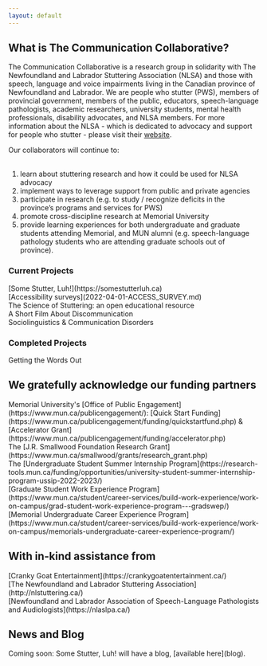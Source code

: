 ```yaml
---
layout: default
---
```

<h2>What is The Communication Collaborative?</h2>
The Communication Collaborative is a research group in solidarity with The Newfoundland and Labrador Stuttering Association (NLSA) and those with speech, language and voice impairments living in the Canadian province of Newfoundland and Labrador.
We are people who stutter (PWS), members of provincial government, members of the public, educators, speech-language pathologists, academic researchers, university students, mental health professionals, disability advocates, and NLSA members.
For more information about the NLSA - which is dedicated to advocacy and support for people who stutter - please visit their <a href="http://nlstuttering.ca">website</a>.

Our collaborators will continue to: <br>
<br>
1. learn about stuttering research and how it could be used for NLSA advocacy
2. implement ways to leverage support from public and private agencies
3. participate in research (e.g. to study / recognize deficits in the province’s programs and services for PWS)
4. promote cross-discipline research at Memorial University
5. provide learning experiences for both undergraduate and graduate students attending Memorial, and MUN alumni (e.g. speech-language pathology students who are attending graduate schools out of province).


<h3>Current Projects</h3>
[Some Stutter, Luh!](https://somestutterluh.ca)<br>
[Accessibility surveys](2022-04-01-ACCESS_SURVEY.md)<br>
The Science of Stuttering: an open educational resource<br>
A Short Film About Discommunication<br>
Sociolinguistics & Communication Disorders<br>

<h3>Completed Projects</h3>
Getting the Words Out

<h2>We gratefully acknowledge our funding partners</h2>
Memorial University's [Office of Public Engagement](https://www.mun.ca/publicengagement/): [Quick Start Funding](https://www.mun.ca/publicengagement/funding/quickstartfund.php) & [Accelerator Grant](https://www.mun.ca/publicengagement/funding/accelerator.php)<br>
The [J.R. Smallwood Foundation Research Grant](https://www.mun.ca/smallwood/grants/research_grant.php)<br>
The [Undergraduate Student Summer Internship Program](https://research-tools.mun.ca/funding/opportunities/university-student-summer-internship-program-ussip-2022-2023/)<br>
[Graduate Student Work Experience Program](https://www.mun.ca/student/career-services/build-work-experience/work-on-campus/grad-student-work-experience-program---gradswep/)<br>
[Memorial Undergraduate Career Experience Program](https://www.mun.ca/student/career-services/build-work-experience/work-on-campus/memorials-undergraduate-career-experience-program/)<br>

<h2>With in-kind assistance from</h2>
[Cranky Goat Entertainment](https://crankygoatentertainment.ca/)<br>
[The Newfoundland and Labrador Stuttering Association](http://nlstuttering.ca/)<br>
[Newfoundland and Labrador Association of Speech-Language Pathologists and Audiologists](https://nlaslpa.ca/)<br>


<h2>News and Blog</h2>
Coming soon: Some Stutter, Luh! will have a blog, [available here](blog).
